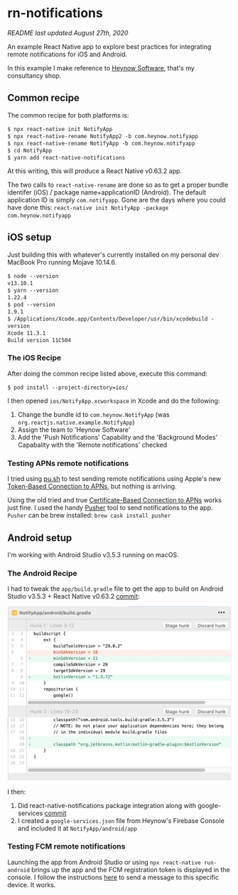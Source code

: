 # rn-notifications

*README last updated August 27th, 2020*

An example React Native app to explore best practices for integrating remote notifications for iOS and Android.

In this example I make reference to [Heynow Software](https://www.heynow.com), that's my consultancy shop.

## Common recipe

The common recipe for both platforms is:

```
$ npx react-native init NotifyApp
$ npx react-native-rename NotifyApp2 -b com.heynow.notifyapp
$ npx react-native-rename NotifyApp -b com.heynow.notifyapp
$ cd NotifyApp
$ yarn add react-native-notifications
```
At this writing, this will produce a React Native v0.63.2 app.

The two calls to `react-native-rename` are done so as to get a proper bundle identifer (iOS) / package name+applicationID (Android). The default application ID is simply `com.notifyapp`. Gone are the days where you could have done this: `react-native init NotifyApp -package com.heynow.notifyapp`

## iOS setup
Just building this with whatever's currently installed on my personal dev MacBook Pro running Mojave 10.14.6.

```
$ node --version
v13.10.1
$ yarn --version
1.22.4
$ pod --version
1.9.1
$ /Applications/Xcode.app/Contents/Developer/usr/bin/xcodebuild -version
Xcode 11.3.1
Build version 11C504
```

### The iOS Recipe
After doing the common recipe listed above, execute this command:

```
$ pod install --project-directory=ios/
```

I then opened `ios/NotifyApp.xcworkspace` in Xcode and do the following:

1. Change the bundle id to `com.heynow.NotifyApp` (was `org.reactjs.native.example.NotifyApp`)
2. Assign the team to 'Heynow Software'
3. Add the 'Push Notifications' Capability and the 'Background Modes' Capabality with the 'Remote notifications' checked

### Testing APNs remote notifications

I tried using [pu.sh](https://github.com/tsif/pu.sh/blob/master/pu.sh) to test sending remote notifications using Apple's new [Token-Based Connection to APNs](https://developer.apple.com/documentation/usernotifications/setting_up_a_remote_notification_server/establishing_a_token-based_connection_to_apns), but nothing is arriving.

Using the old tried and true [Certificate-Based Connection to APNs](https://developer.apple.com/documentation/usernotifications/setting_up_a_remote_notification_server/establishing_a_certificate-based_connection_to_apns) works just fine. I used the handy [Pusher](https://github.com/noodlewerk/NWPusher) tool to send notifications to the app. `Pusher` can be brew installed: `brew cask install pusher`

## Android setup
I'm working with Android Studio v3.5.3 running on macOS.

### The Android Recipe
I had to tweak the `app/build.gradle` file to get the app to build on Android Studio v3.5.3 + React Native v0.63.2 
[commit](https://github.com/jkoutavas/rn-notifications/commit/16eaecf8c93069e9005d2b13b38a8b548cb74892):

![](build.gradle-diff.png)

I then:

1. Did react-native-notifications package integration along with google-services [commit](https://github.com/jkoutavas/rn-notifications/commit/58d832911e568b470badf33a6d19ab0abeab42cc)
2. I created a `google-services.json` file from Heynow's Firebase Console and included it at `NotifyApp/android/app`

### Testing FCM remote notifications

Launching the app from Android Studio or using `npx react-native run-android` brings up the app and the FCM registration token is displayed in the console. I follow the instructions [here](https://firebase.google.com/docs/cloud-messaging/android/first-message) to send a message to this specific device. It works.
